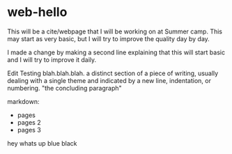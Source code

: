 # web-hello
This will be a cite/webpage that I will be working on at Summer camp.
This may start as very basic, but I will try to improve the quality day by day.

I made a change by making a second line explaining that this will start basic and I will try to improve it daily.


Edit Testing
     blah.blah.blah.
a distinct section of a piece of writing, usually dealing with a single theme and indicated by a new line, indentation, or numbering.     "the concluding paragraph"

markdown:
- pages
- pages 2
- pages 3

hey whats up
blue black
